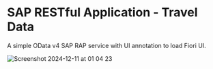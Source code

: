 # SAP RESTful Application - Travel Data

A simple OData v4 SAP RAP service with UI annotation to load Fiori UI.

![Screenshot 2024-12-11 at 01 04 23](https://github.com/user-attachments/assets/158b137a-47b1-4d23-bc45-3c24ea9b3444)


